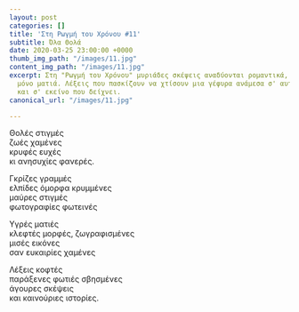 ```yaml
---
layout: post
categories: []
title: 'Στη Ρωγμή του Χρόνου #11'
subtitle: Όλα Θολά
date: 2020-03-25 23:00:00 +0000
thumb_img_path: "/images/11.jpg"
content_img_path: "/images/11.jpg"
excerpt: Στη "Ρωγμή του Χρόνου" μυριάδες σκέψεις αναδύονται ρομαντικά, μέσα από μια
  μόνο ματιά. Λέξεις που πασκίζουν να χτίσουν μια γέφυρα ανάμεσα σ' αυτό που μιλά
  και σ' εκείνο που δείχνει.
canonical_url: "/images/11.jpg"

---
```

Θολές στιγμές  
ζωές χαμένες  
κρυφές ευχές  
κι ανησυχίες φανερές.

Γκρίζες γραμμές  
ελπίδες όμορφα κρυμμένες  
μαύρες στιγμές  
φωτογραφίες φωτεινές

Υγρές ματιές  
κλεφτές μορφές, ζωγραφισμένες  
μισές εικόνες  
σαν ευκαιρίες χαμένες

  
Λέξεις κοφτές  
παράξενες φωτιές σβησμένες  
άγουρες σκέψεις  
και καινούριες ιστορίες.